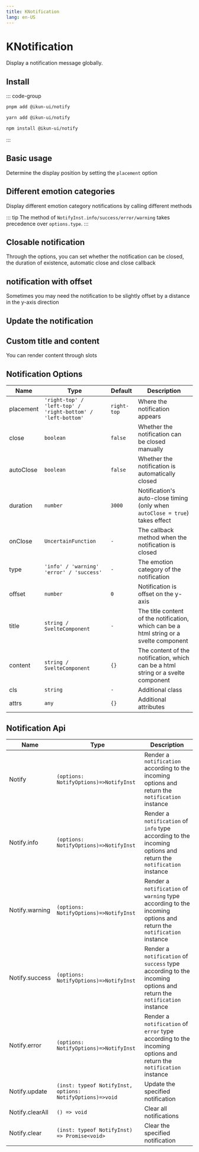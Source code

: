 ```yaml
---
title: KNotification
lang: en-US
---
```


# KNotification

Display a notification message globally.

## Install

::: code-group

```bash [pnpm]
pnpm add @ikun-ui/notify
```

```bash [yarn]
yarn add @ikun-ui/notify
```

```bash [npm]
npm install @ikun-ui/notify
```

:::

## Basic usage

Determine the display position by setting the `placement` option

<demo src="../../../../example/notification/basic.svelte" github="https://github.com/ikun-svelte/ikun-ui/tree/main/components/Notification"></demo>

## Different emotion categories

Display different emotion category notifications by calling different methods

::: tip
The method of `NotifyInst.info/success/error/warning` takes precedence over `options.type`.
:::

<demo src="../../../../example/notification/type.svelte" github="https://github.com/ikun-svelte/ikun-ui/tree/main/components/Notification"></demo>

## Closable notification

Through the options, you can set whether the notification can be closed,
the duration of existence, automatic close and close callback

<demo src="../../../../example/notification/close.svelte" github="https://github.com/ikun-svelte/ikun-ui/tree/main/components/Notification"></demo>

## notification with offset

Sometimes you may need the notification to be slightly offset by a distance in the y-axis direction

<demo src="../../../../example/notification/offset.svelte" github="https://github.com/ikun-svelte/ikun-ui/tree/main/components/Notification"></demo>

## Update the notification

<demo src="../../../../example/notification/update.svelte" github="https://github.com/ikun-svelte/ikun-ui/tree/main/components/Notification"></demo>

## Custom title and content

You can render content through slots

<demo src="../../../../example/notification/custom.svelte" github="https://github.com/ikun-svelte/ikun-ui/tree/main/components/Notification"></demo>

## Notification Options

| Name      | Type                                                        | Default     | Description                                                                             |
| --------- | ----------------------------------------------------------- | ----------- | --------------------------------------------------------------------------------------- |
| placement | `'right-top' / 'left-top' / 'right-bottom' / 'left-bottom'` | `right-top` | Where the notification appears                                                          |
| close     | `boolean`                                                   | `false`     | Whether the notification can be closed manually                                         |
| autoClose | `boolean`                                                   | `false`     | Whether the notification is automatically closed                                        |
| duration  | `number`                                                    | `3000`      | Notification's auto-close timing (only when `autoClose = true`) takes effect            |
| onClose   | `UncertainFunction`                                         | `-`         | The callback method when the notification is closed                                     |
| type      | `'info' / 'warning'  'error' / 'success'`                   | `-`         | The emotion category of the notification                                                |
| offset    | `number`                                                    | `0`         | Notification is offset on the y-axis                                                    |
| title     | `string / SvelteComponent`                                  | `-`         | The title content of the notification, which can be a html string or a svelte component |
| content   | `string / SvelteComponent`                                  | `{}`        | The content of the notification, which can be a html string or a svelte component       |
| cls       | `string`                                                    | `-`         | Additional class                                                                        |
| attrs     | `any`                                                       | `{}`        | Additional attributes                                                                   |

## Notification Api

| Name            | Type                                                      | Description                                                                                                        |
| --------------- | --------------------------------------------------------- | ------------------------------------------------------------------------------------------------------------------ |
| Notify          | `(options: NotifyOptions)=>NotifyInst`                    | Render a `notification` according to the incoming options and return the `notification` instance                   |
| Notify.info     | `(options: NotifyOptions)=>NotifyInst`                    | Render a `notification` of `info` type according to the incoming options and return the `notification` instance    |
| Notify.warning  | `(options: NotifyOptions)=>NotifyInst`                    | Render a `notification` of `warning` type according to the incoming options and return the `notification` instance |
| Notify.success  | `(options: NotifyOptions)=>NotifyInst`                    | Render a `notification` of `success` type according to the incoming options and return the `notification` instance |
| Notify.error    | `(options: NotifyOptions)=>NotifyInst`                    | Render a `notification` of `error` type according to the incoming options and return the `notification` instance   |
| Notify.update   | `(inst: typeof NotifyInst, options: NotifyOptions)=>void` | Update the specified notification                                                                                  |
| Notify.clearAll | `() => void`                                              | Clear all notifications                                                                                            |
| Notify.clear    | `(inst: typeof NotifyInst) => Promise<void>`              | Clear the specified notification                                                                                   |
